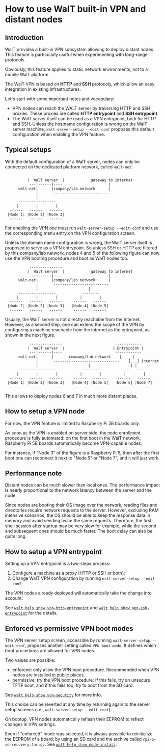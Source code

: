 # How to use WalT built-in VPN and distant nodes

## Introduction

WalT provides a built-in VPN subsystem allowing to deploy distant nodes.
This feature is particularly useful when experimenting with long-range protocols.

Obviously, this feature applies to static network environments, not to a mobile WalT platform.

The WalT VPN is based on **HTTP** and **SSH** protocols, which allow an easy integration in existing infrastructures.

Let's start with some important notes and vocabulary:
* VPN nodes can reach the WALT server by traversing HTTP and SSH proxies. These proxies are called **HTTP entrypoint** and **SSH entrypoint**.
* The WalT server itself can be used as a VPN entrypoint, both for HTTP and SSH. Unless the hostname configuration is wrong on the WalT server machine, `walt-server-setup --edit-conf` proposes this default configuration when enabling the VPN feature.


## Typical setups

With the default configuration of a WalT server, nodes can only be connected on the dedicated platform network, called `walt-net`:

```
           ---------------
          |  WalT server  |            gateway to internet
           ---|------|----                     |
      walt-net|      |company/lab network      |
              |       -------------------------
              |
      -----------------
     |        |        |
  ------   ------   ------
 |Node 1| |Node 2| |Node 3|
  ------   ------   ------
```

For enabling the VPN one must run `walt-server-setup --edit-conf` and use the corresponding menu entry on the VPN configuration screen.

Unless the domain name configuration is wrong, the WalT server itself is proposed to serve as a VPN entrypoint.
So unless SSH or HTTP are filtered by this company/lab network, nodes 4 and 5 of the following figure can now use the VPN booting procedure and boot as WalT nodes too.

```
           ---------------
          |  WalT server  |            gateway to internet
           ---|------|----                     |
      walt-net|      |company/lab network      |
              |       -------------------------
              |                       |
      -----------------            --------
     |        |        |          |        |
  ------   ------   ------     ------   ------
 |Node 1| |Node 2| |Node 3|   |Node 4| |Node 5|
  ------   ------   ------     ------   ------
```

Usually, the WalT server is not directly reachable from the Internet. However, as a second step, one can extend the scope of the VPN by configuring a machine reachable from the internet as the entrypoint, as shown in the next figure.

```
           ---------------                        ------------
          |  WalT server  |                      | Entrypoint |
           ---|------|----                        ------------
      walt-net|      |       company/lab network    |     |
              |       ------------------------------    [...] internet
              |                       |                  | |
      -----------------            --------            --   ---
     |        |        |          |        |          |        |
  ------   ------   ------     ------   ------     ------   ------
 |Node 1| |Node 2| |Node 3|   |Node 4| |Node 5|   |Node 6| |Node 7|
  ------   ------   ------     ------   ------     ------   ------
```

This allows to deploy nodes 6 and 7 in much more distant places.


## How to setup a VPN node

For now, the VPN feature is limited to Raspberry Pi 5B boards only.

As soon as the VPN is enabled on server side, the node enrollment procedure is fully automated: on the first boot in the WalT network, Raspberry Pi 5B boards automatically become VPN-capable nodes.

For instance, if "Node 3" of the figure is a Raspberry Pi 5, then after the first boot one can reconnect it next to "Node 5" or "Node 7", and it will just work.


## Performance note

Distant nodes can be much slower than local ones. The performance impact is nearly proportional to the network latency between the server and the node.

Since nodes are booting their OS image over the network, reading files and directories require network requests to the server. However, excluding RAM intensive scenarios, the OS should be able to keep the response data in memory and avoid sending twice the same requests. Therefore, the first shell session after startup may be very slow for example, while the second and subsequent ones should be much faster.
The boot delay can also be quite long.


## How to setup a VPN entrypoint

Setting up a VPN entrypoint is a two-steps process:
1. Configure a machine as a proxy (HTTP or SSH or both);
2. Change WalT VPN configuration by running `walt-server-setup --edit-conf`.

The VPN nodes already deployed will automatically take the change into account.

See [`walt help show vpn-http-entrypoint`](vpn-http-entrypoint.md) and [`walt help show vpn-ssh-entrypoint`](vpn-ssh-entrypoint.md) for the details.


## Enforced vs permissive VPN boot modes

The VPN server setup screen, accessible by running `walt-server-setup --edit-conf`, proposes another setting called `VPN boot mode`. It defines which boot procedures are allowed for VPN nodes.

Two values are possible:
* enforced: only allow the VPN boot procedure. Recommended when
  VPN nodes are installed in public places.
* permissive: try the VPN boot procedure; if this fails, try an
  unsecure TFTP boot, and if this fails too, try to boot from the
  SD card.

See [`walt help show vpn-security`](vpn-security.md) for more info.

This choice can be reverted at any time by returning again to
the server setup screens (i.e., `walt-server-setup --edit-conf`).

On bootup, VPN nodes automatically reflash their EEPROM to
reflect changes in VPN settings.

Even if "enforced" mode was selected, it is always possible to
reinitialize the EEPROM of a board, by using an SD card and the
archive called `rpi-5-sd-recovery.tar.gz`.
See [`walt help show node-install`](node-install.md).
